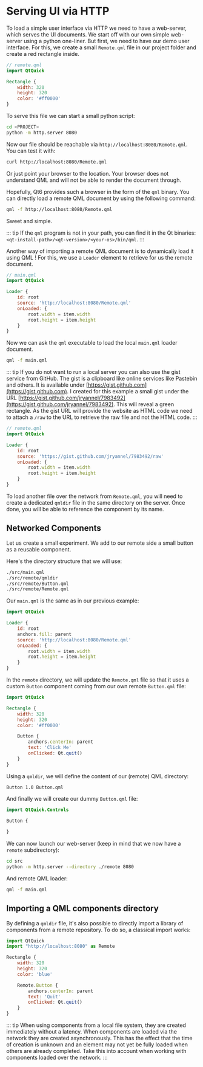 # Serving UI via HTTP

To load a simple user interface via HTTP we need to have a web-server, which serves the UI documents. We start off with our own simple web-server using a python one-liner. But first, we need to have our demo user interface. For this, we create a small `Remote.qml` file in our project folder and create a red rectangle inside.

```qml
// remote.qml
import QtQuick

Rectangle {
    width: 320
    height: 320
    color: '#ff0000'
}
```

To serve this file we can start a small python script:

```sh
cd <PROJECT>
python -m http.server 8080
```

Now our file should be reachable via `http://localhost:8080/Remote.qml`. You can test it with:

```sh
curl http://localhost:8080/Remote.qml
```

Or just point your browser to the location. Your browser does not understand QML and will not be able to render the document through. 

Hopefully, Qt6 provides such a browser in the form of the `qml` binary. You can directly load a remote QML document by using the following command:

```sh
qml -f http://localhost:8080/Remote.qml
```

Sweet and simple.

::: tip
If the `qml` program is not in your path, you can find it in the Qt binaries: `<qt-install-path>/<qt-version>/<your-os>/bin/qml`.
:::

Another way of importing a remote QML document is to dynamically load it using QML ! For this, we use a `Loader` element to retrieve for us the remote document.

```qml
// main.qml
import QtQuick

Loader {
    id: root
    source: 'http://localhost:8080/Remote.qml'
    onLoaded: {
        root.width = item.width
        root.height = item.height
    }
}
```

Now we can ask the `qml` executable to load the local `main.qml` loader document.

```sh
qml -f main.qml
```

::: tip
If you do not want to run a local server you can also use the gist service from GitHub. The gist is a clipboard like online services like Pastebin and others. It is available under [https://gist.github.com](https://gist.github.com). I created for this example a small gist under the URL [https://gist.github.com/jryannel/7983492](https://gist.github.com/jryannel/7983492). This will reveal a green rectangle. As the gist URL will provide the website as HTML code we need to attach a `/raw` to the URL to retrieve the raw file and not the HTML code.
:::

```qml
// remote.qml
import QtQuick

Loader {
    id: root
    source: 'https://gist.github.com/jryannel/7983492/raw'
    onLoaded: {
        root.width = item.width
        root.height = item.height
    }
}
```

To load another file over the network from `Remote.qml`, you will need to create a dedicated `qmldir` file in the same directory on the server. Once done, you will be able to reference the component by its name. 

## Networked Components

Let us create a small experiment. We add to our remote side a small button as a reusable component. 

Here's the directory structure that we will use:

```sh
./src/main.qml
./src/remote/qmldir
./src/remote/Button.qml
./src/remote/Remote.qml
```

Our `main.qml` is the same as in our previous example:

```qml
import QtQuick

Loader {
    id: root
    anchors.fill: parent
    source: 'http://localhost:8080/Remote.qml'
    onLoaded: {
        root.width = item.width
        root.height = item.height
    }
}
```

In the `remote` directory, we will update the `Remote.qml` file so that it uses a custom `Button` component coming from our own remote `Button.qml` file:

```qml
import QtQuick

Rectangle {
    width: 320
    height: 320
    color: '#ff0000'

    Button {
        anchors.centerIn: parent
        text: 'Click Me'
        onClicked: Qt.quit()
    }
}
```

Using a `qmldir`, we will define the content of our (remote) QML directory:

```qmldir
Button 1.0 Button.qml
```

And finally we will create our dummy `Button.qml` file:

```qml
import QtQuick.Controls

Button {
    
}
```

We can now launch our web-server (keep in mind that we now have a `remote` subdirectory):

```sh
cd src
python -m http.server --directory ./remote 8080
```

And remote QML loader:

```sh
qml -f main.qml
```

## Importing a QML components directory

By defining a `qmldir` file, it's also possible to directly import a library of components from a remote repository. To do so, a classical import works:

```js
import QtQuick
import "http://localhost:8080" as Remote

Rectangle {
    width: 320
    height: 320
    color: 'blue'

    Remote.Button {
        anchors.centerIn: parent
        text: 'Quit'
        onClicked: Qt.quit()
    }
}
```

::: tip
When using components from a local file system, they are created immediately without a latency. When components are loaded via the network they are created asynchronously. This has the effect that the time of creation is unknown and an element may not yet be fully loaded when others are already completed. Take this into account when working with components loaded over the network.
:::

